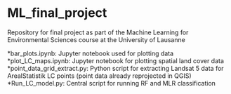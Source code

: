 # ML_final_project

Repository for final project as part of the Machine Learning for Environmental Sciences course at the University of Lausanne

*bar_plots.ipynb: Jupyter notebook used for plotting data
*plot_LC_maps.ipynb: Jupyter notebook for plotting spatial land cover data
*point_data_grid_extract.py: Python script for extracting Landsat 5 data for ArealStatistik LC points (point data already reprojected in QGIS)
*Run_LC_model.py: Central script for running RF and MLR classification
